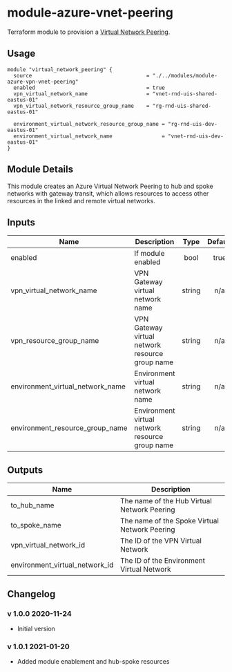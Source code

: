 # module-azure-vnet-peering

Terraform module to provision a [Virtual Network Peering](<https://docs.microsoft.com/en-us/azure/virtual-network/virtual-network-peering-overview>).

## Usage

```HCL
module "virtual_network_peering" {
  source                                     = "./../modules/module-azure-vpn-vnet-peering"
  enabled                                    = true
  vpn_virtual_network_name                   = "vnet-rnd-uis-shared-eastus-01"
  vpn_virtual_network_resource_group_name    = "rg-rnd-uis-shared-eastus-01"

  environment_virtual_network_resource_group_name = "rg-rnd-uis-dev-eastus-01"
  environment_virtual_network_name                = "vnet-rnd-uis-dev-eastus-01"
}
```

## Module Details

This module creates an Azure Virtual Network Peering to hub and spoke networks with gateway transit, which allows resources to access other resources in the linked and remote virtual networks.


## Inputs

| Name | Description | Type | Default | Required |
|------|-------------|:----:|:-----:|:-----:|
| enabled | If module enabled  | bool | true | yes |
| vpn\_virtual\_network\_name | VPN Gateway virtual network name | string | n/a | yes |
| vpn\_resource\_group\_name | VPN Gateway virtual network resource group name | string | n/a | yes |
| environment\_virtual\_network\_name | Environment virtual network name | string | n/a | yes |
| environment\_resource\_group\_name | Environment virtual network resource group name | string | n/a | yes |

## Outputs

| Name | Description |
|------|-------------|
| to_hub_name | The name of the Hub Virtual Network Peering |
| to_spoke_name | The name of the Spoke Virtual Network Peering |
| vpn\_virtual\_network\_id | The ID of the VPN Virtual Network |
| environment\_virtual\_network\_id | The ID of the Environment Virtual Network |

## Changelog

### v 1.0.0 2020-11-24

* Initial version

### v 1.0.1 2021-01-20

* Added module enablement and hub-spoke resources
